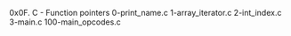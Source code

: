 0x0F. C - Function pointers
0-print_name.c
1-array_iterator.c
2-int_index.c
3-main.c
100-main_opcodes.c
